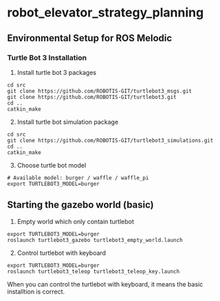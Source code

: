 # robot_elevator_strategy_planning

## Environmental Setup for ROS Melodic
### Turtle Bot 3 Installation 
1. Install turtle bot 3 packages
```
cd src
git clone https://github.com/ROBOTIS-GIT/turtlebot3_msgs.git
git clone https://github.com/ROBOTIS-GIT/turtlebot3.git
cd ..
catkin_make
```
2. Install turtle bot simulation package
```
cd src
git clone https://github.com/ROBOTIS-GIT/turtlebot3_simulations.git
cd ..
catkin_make
```
3. Choose turtle bot model
```
# Available model: burger / waffle / waffle_pi
export TURTLEBOT3_MODEL=burger 
```

## Starting the gazebo world (basic)
1. Empty world which only contain turtlebot
```
export TURTLEBOT3_MODEL=burger 
roslaunch turtlebot3_gazebo turtlebot3_empty_world.launch
```
2. Control turtlebot with keyboard
```
export TURTLEBOT3_MODEL=burger 
roslaunch turtlebot3_teleop turtlebot3_teleop_key.launch
```
When you can control the turtlebot with keyboard, it means the basic installtion is correct.